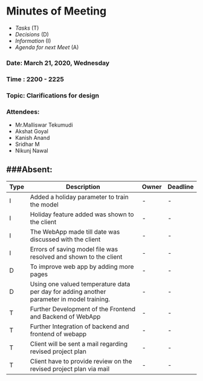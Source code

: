 # Minutes of Meeting

* *Tasks* (T)
* *Decisions* (D)
* *Information* (I)
* *Agenda for next Meet* (A)

 
### Date: March 21, 2020, Wednesday
### Time : 2200 - 2225
### Topic: Clarifications for design
### Attendees:
- Mr.Malliswar Tekumudi
- Akshat Goyal
- Kanish Anand
- Sridhar M
- Nikunj Nawal

###Absent:
-----------------

**Type** | **Description** | **Owner** | **Deadline** |
---- | ---- | ---- | ---- |
I | Added a holiday parameter to train the model | - | - |
I | Holiday feature added was shown to the client | - | - |
I | The WebApp made till date was discussed with the client | - | - |
I | Errors of saving model file was resolved and shown to the client | - | - |
D | To improve web app by adding more pages | - | - |
D | Using one valued temperature data per day for adding another parameter in model training. | - | - |
T | Further Development of the Frontend and Backend of WebApp | - | - |
T | Further Integration of backend and frontend of webapp| - | - | 
T | Client will be sent a mail regarding revised project plan | - | - |
T | Client have to provide review on the revised project plan via mail | - | - |